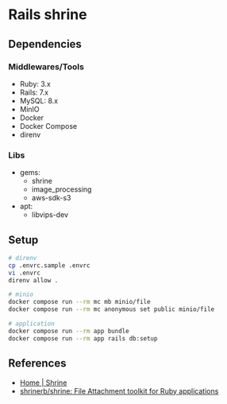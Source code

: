 # Rails shrine

## Dependencies

### Middlewares/Tools

- Ruby: 3.x
- Rails: 7.x
- MySQL: 8.x
- MinIO
- Docker
- Docker Compose
- direnv

### Libs

- gems:
  - shrine
  - image_processing
  - aws-sdk-s3
- apt:
  - libvips-dev

## Setup

```sh
# direnv
cp .envrc.sample .envrc
vi .envrc
direnv allow .

# minio
docker compose run --rm mc mb minio/file
docker compose run --rm mc anonymous set public minio/file

# application
docker compose run --rm app bundle
docker compose run --rm app rails db:setup
```

## References

- [Home | Shrine](https://shrinerb.com/)
- [shrinerb/shrine: File Attachment toolkit for Ruby applications](https://github.com/shrinerb/shrine)
